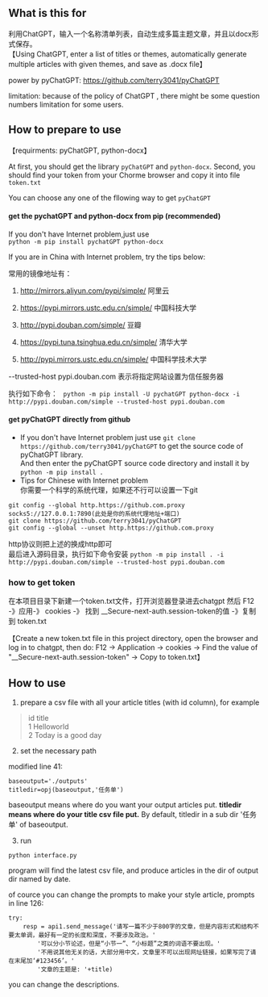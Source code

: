 

## What is this for

利用ChatGPT，输入一个名称清单列表，自动生成多篇主题文章，并且以docx形式保存。     
【Using ChatGPT, enter a list of titles or themes, automatically generate multiple articles with given themes, and save as .docx file】

power by pyChatGPT: https://github.com/terry3041/pyChatGPT 

limitation: because of the policy of ChatGPT , there might be some question numbers limitation for some users. 


## How to prepare to use

【requirments: pyChatGPT, python-docx】

At first, you should get the library `pyChatGPT` and `python-docx`. 
Second, you should find your token from your Chorme browser and copy it into file `token.txt`

You can choose any one of the fllowing way to get `pyChatGPT`

#### get the pychatGPT and python-docx from pip (recommended)

If you don't have Internet problem,just use  
`python -m pip install pychatGPT python-docx`

If you are in China with Internet problem, try the tips below:

常用的镜像地址有： 

1) http://mirrors.aliyun.com/pypi/simple/    阿里云

2) https://pypi.mirrors.ustc.edu.cn/simple/ 中国科技大学

3) http://pypi.douban.com/simple/    豆瓣

4) https://pypi.tuna.tsinghua.edu.cn/simple/   清华大学

5)  http://pypi.mirrors.ustc.edu.cn/simple/ 中国科学技术大学

--trusted-host pypi.douban.com    表示将指定网站设置为信任服务器

执行如下命令：
` python -m pip install -U pychatGPT python-docx -i http://pypi.douban.com/simple --trusted-host pypi.douban.com`



#### get pyChatGPT directly from github

* If you don't have Internet problem
  just use
  `git clone https://github.com/terry3041/pyChatGPT` to get the source code of pyChatGPT library.   
  And then enter the pyChatGPT source code directory and install it by `python -m pip install .`
* Tips for Chinese with Internet problem    
你需要一个科学的系统代理，如果还不行可以设置一下git
```
git config --global http.https://github.com.proxy socks5://127.0.0.1:7890(此处是你的系统代理地址+端口)
git clone https://github.com/terry3041/pyChatGPT 
git config --global --unset http.https://github.com.proxy
```
http协议则把上述的换成http即可   
最后进入源码目录，执行如下命令安装
`python -m pip install . -i http://pypi.douban.com/simple --trusted-host pypi.douban.com`



### how to get token

在本项目目录下新建一个token.txt文件，打开浏览器登录进去chatgpt 然后 F12 -》应用-》 cookies -》 找到 __Secure-next-auth.session-token的值 -》复制到 token.txt

【Create a new token.txt file in this project directory, open the browser and log in to chatgpt, then do: F12 -> Application -> cookies -> Find the value of "__Secure-next-auth.session-token" -> Copy to token.txt】


## How to use

1. prepare a csv file with all your article titles (with id column), for example
>   id title       
>   1  Helloworld    
>   2  Today is a good day    

2. set the necessary path

modified line 41:

```
baseoutput='./outputs'
titledir=opj(baseoutput,'任务单')

```
baseoutput means where do you want your output articles put.
**titledir means where do your title csv file put.**
By default, titledir in a sub dir '任务单' of baseoutput.


3. run

`python interface.py`

program will find the latest csv file, and produce articles in the dir of output dir named by date.

of cource you can change the prompts to make your style article, 
prompts in line 126:

```
try:
    resp = api1.send_message('请写一篇不少于800字的文章，但是内容形式和结构不要太单调，最好有一定的长度和深度，不要涉及政治。'
        '可以分小节论述，但是“小节一”、“小标题”之类的词语不要出现。'
        '不用说其他无关的话，大部分用中文，文章里不可以出现网址链接，如果写完了请在末尾加‘#123456’。'
        '文章的主题是: '+title)
```
you can change the descriptions.



